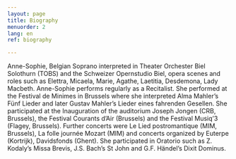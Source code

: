 ```yaml
---
layout: page
title: Biography
menuorder: 2
lang: en
ref: biography

---
```




Anne-Sophie, Belgian Soprano interpreted in Theater Orchester Biel Solothurn (TOBS) and the Schweizer Opernstudio Biel, opera scenes and roles such as Elettra, Micaela, Marie, Agathe, Laetitia, Desdemona, Lady Macbeth. 
Anne-Sophie performs regularly as a Recitalist. She performed at the Festival de Minimes in Brussels where she interpreted Alma Mahler’s Fünf Lieder and later Gustav Mahler’s Lieder eines fahrenden Gesellen. She participated at the Inauguration of the auditorium Joseph Jongen (CRB, Brussels), the Festival Courants d’Air (Brussels) and the Festival Musiq’3 (Flagey, Brussels). Further concerts were Le Lied postromantique (MIM, Brussels), La folle journée Mozart (MIM) and concerts organized by Euterpe (Kortrijk), Davidsfonds (Ghent). She participated in Oratorio such as Z. Kodaly’s Missa Brevis, J.S. Bach’s St John and G.F. Händel’s Dixit Dominus.
